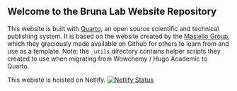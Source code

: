 ## Welcome to the Bruna Lab Website Repository

This website is built with [Quarto](https://quarto.org), an open source scientific and technical publishing system. It is based on the website created by the [Masiello Group](https://github.com/MasielloGroup/MasielloGroupWebsite), which they graciously made available on Github for others to learn from and use as a template. Note: the `_utils` directory contains helper scripts they created to use when migrating from Wowchemy / Hugo Academic to Quarto.


This webiste is hoisted on Netlify.
[![Netlify Status](https://api.netlify.com/api/v1/badges/641c87e3-6e87-4700-a0e9-993437e26354/deploy-status)](https://app.netlify.com/sites/tropicos/deploys)